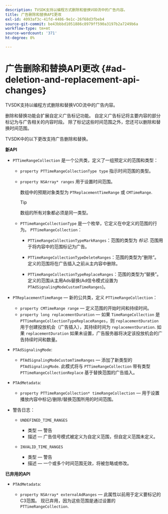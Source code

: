 ```yaml
---
description: TVSDK支持以编程方式删除和替换VOD流中的广告内容。
title: 广告删除和替换API更改
exl-id: 4093af3c-41fd-4486-9e1c-26f68d3fbeb4
source-git-commit: be43bbbd1051886c8979ff590a3197b2a7249b6a
workflow-type: tm+mt
source-wordcount: '371'
ht-degree: 0%

---
```


# 广告删除和替换API更改 {#ad-deletion-and-replacement-api-changes}

TVSDK支持以编程方式删除和替换VOD流中的广告内容。

删除和替换功能会扩展自定义广告标记功能。 自定义广告标记将主要内容的部分标记为与广告相关的内容时段。 除了标记这些时间范围之外，您还可以删除和替换时间范围。

<!--<a id="section_7A90BFE99F1A4D908D6DDB0B49FA1199"></a>-->

TVSDK中的以下更改支持广告删除和替换。

**新API**

* `PTTimeRangeCollection` 是一个公共类，定义了一组预定义的范围和类型：

   * `property PTTimeRangeCollectionType type` 指示时间范围的类型。
   * `property NSArray* ranges` 用于设置时间范围。

      数组中的预期对象类型为 `PTReplacementTimeRange` 或 `CMTimeRange`.

      >[!TIP]
      >
      >数组的所有对象都必须是同一类型。

   * `PTTimeRangeCollectionType` 是一个枚举，它定义在中定义的范围的行为。 `PTTimeRangeCollection`：

      * `PTTimeRangeCollectionTypeMarkRanges`：范围的类型为 *标记*. 范围用于将内容中的范围标记为广告。

      * `PTTimeRangeCollectionTypeDeleteRanges`：范围的类型为“删除”。 定义的范围将在广告插入之前从主内容中删除。
      * `PTTimeRangeCollectionTypeReplaceRanges`：范围的类型为“替换”。 定义的范围从主用Ads替换(Ad信令模式设置为 `PTAdSignalingModeCustomTimeRanges`)。

* `PTReplacementTimeRange`  — 新的公共类，定义 `PTTimeRangeCollection`：

   * `property CMTimeRange range`  — 定义范围的开始时间和持续时间。
   * `property long replacementDuration`  — 如果 `TimeRangeCollection` 是 `PTTimeRangeCollectionTypeReplaceRanges`，则 `replacementDuration` 用于创建投放机会（广告插入），其持续时间为 `replacementDuration`. 如果 `replacementDuration` 如果未设置，广告服务器将决定该投放机会的广告持续时间和数量。

* `PTAdSignalingMode`:

   * `PTAdSignalingModeCustomTimeRanges`  — 添加了新类型的 `PTAdSignalingMode`. 此模式将与 `PTTimeRangeCollection` 带有类型 `PTTimeRangeCollectionReplace` 基于替换范围的广告插入。

* `PTAdMetadata`:

   * `property PTTimeRangeCollection* timeRangeCollection`  — 用于设置播放内容中标记/删除/替换范围所用的时间范围。

* 警告日志：

   * `UNDEFINED_TIME_RANGES`

      * 类型 — 警告
      * 描述 — 广告信号模式被定义为自定义范围，但自定义范围未定义。
   * `INVALID_TIME_RANGES`

      * 类型 — 警告
      * 描述 — 一个或多个时间范围无效，将被忽略或修改。


**已弃用的API**

* `PTAdMetadata`:

   * `property NSArray* externalAdRanges`  — 此属性以前用于定义要标记的C3范围。 现已弃用，因为这些范围是通过设置的 `PTTimeRangeCollection`.

